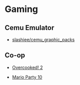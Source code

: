 # Gaming

## Cemu Emulator

- [slashiee/cemu_graphic_packs](https://github.com/slashiee/cemu_graphic_packs)

## Co-op

- [Overcooked! 2](https://store.steampowered.com/app/728880/Overcooked_2/)

- [Mario Party 10](https://www.nintendo.com/games/detail/mario-party-10-wii-u)
